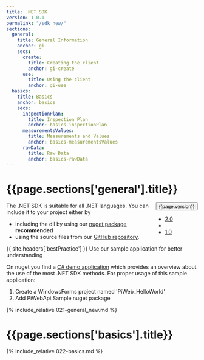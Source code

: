 ```yaml
---
title: .NET SDK
version: 1.0.1
permalink: "/sdk_new/"
sections:
  general:
    title: General Information
    anchor: gi
    secs:
      create:
        title: Creating the client
        anchor: gi-create
      use:
        title: Using the client
        anchor: gi-use
  basics:
    title: Basics
    anchor: basics
    secs:
      inspectionPlan:
        title: Inspection Plan
        anchor: basics-inspectionPlan
      measurementsValues:
        title: Measurements and Values
        anchor: basics-measurementsValues
      rawData:
        title: Raw Data
        anchor: basics-rawData
---
```


<h1 id="{{page.sections['general'].anchor}}">{{page.sections['general'].title}}</h1>

<div class="dropdown" style="float:right;">
  <button class="btn btn-default dropdown-toggle" type="button" id="dropdownMenu1" data-toggle="dropdown" aria-haspopup="true" aria-expanded="true">
    {{page.version}}
    <span class="caret"></span>
  </button>
  <ul class="dropdown-menu dropdown-menu-right" aria-labelledby="dropdownMenu1">
    <li><a href="#">2.0</a></li>
    <li role="separator" class="divider"></li>
    <li><a href="#">1.0</a></li>
  </ul>
</div>

The .NET SDK is suitable for all .NET languages. You can include it to your project either by

- including the dll by using our [nuget package](https://www.nuget.org/packages/Zeiss.IMT.PiWebApi.Client/) **recommended**
- using the source files from our [GitHub repository](https://github.com/ZEISS-PiWeb/PiWeb-Api).

{{ site.headers['bestPractice'] }} Use our sample application for better understanding

On nuget you find a [C# demo application](https://www.nuget.org/packages/Zeiss.IMT.PiWebApi.Sample/) which provides an overview about the use of the most .NET SDK methods.
For proper usage of this sample application:

1. Create a WindowsForms project named 'PiWeb_HelloWorld'
2. Add PiWebApi.Sample nuget package

{% include_relative 021-general_new.md %}

<h1 id="{{page.sections['basics'].anchor}}">{{page.sections['basics'].title}}</h1>

{% include_relative 022-basics.md %}
